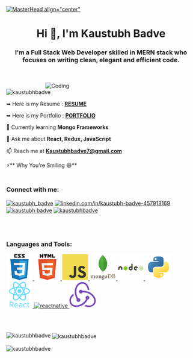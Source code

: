 [![MasterHead align="center"](https://retool.com/blog/content/images/2022/02/gotchas-git-github-banner-1.png)](https://rishavchanda.io)


<h1 align="center" allignitem="center">Hi 👋, I'm Kaustubh Badve</h1>
<h3 align="center">I'm a Full Stack Web Developer skilled in MERN stack who focuses on writing clean, elegant and efficient code.</h3>
<br/><br/>
<img align="right" alt="Coding" width="400" src="https://cdn.sanity.io/images/ordgikwe/production/a830c5182852e35bcd0dc07b90122f07ecd15f48-700x525.gif?w=700&h=525&auto=format">

<p align="left"> <img src="https://komarev.com/ghpvc/?username=kaustubhbadve&label=Profile%20views&color=0e75b6&style=flat" alt="kaustubhbadve" /> </p>

<p align="left"> 

 ➥ Here is my Resume : <a href="https://drive.google.com/file/d/1-fU5OfFeXUZjBUWMjeeoawAyJrbkS8qa/view?usp=sharing">**RESUME**</a>
 
 ➥ Here is my Portfolio : <a href="https://kaustubhbadveportfolio.netlify.app/">**PORTFOLIO**</a>

 🌱 Currently learning **Mongo Frameworks**

 💬 Ask me about **React, Redux, JavaScript**

 📫 Reach me at **Kaustubhbadve7@gmail.com**

 ⚡** Why You're Smiling 😄**
<br/><br/>
<h3 align="left">Connect with me:</h3>
<p align="left" gap="30px">
<a href="https://twitter.com/kaustubh_badve" target="blank"><img align="center" src="https://raw.githubusercontent.com/rahuldkjain/github-profile-readme-generator/master/src/images/icons/Social/twitter.svg" alt="kaustubh_badve"  height="30" width="40" /></a>
<a href="https://linkedin.com/in/linkedin.com/in/kaustubh-badve-457913169" target="blank"><img align="center" src="https://raw.githubusercontent.com/rahuldkjain/github-profile-readme-generator/master/src/images/icons/Social/linked-in-alt.svg" alt="linkedin.com/in/kaustubh-badve-457913169" height="30" width="40" /></a>
<a href="https://fb.com/kaustubh badve" target="blank"><img align="center" src="https://raw.githubusercontent.com/rahuldkjain/github-profile-readme-generator/master/src/images/icons/Social/facebook.svg" alt="kaustubh badve" height="30" width="40" /></a>
<a href="https://instagram.com/kaustubhbadve" target="blank"><img align="center" src="https://raw.githubusercontent.com/rahuldkjain/github-profile-readme-generator/master/src/images/icons/Social/instagram.svg" alt="kaustubhbadve" height="30" width="40" /></a>
</p>
<br/><br/>
<h3 align="left">Languages and Tools:</h3>
<p color="black" align="left"> <a href="https://www.w3schools.com/css/" target="_blank" rel="noreferrer" margin_right="100px"> <img src="https://raw.githubusercontent.com/devicons/devicon/master/icons/css3/css3-original-wordmark.svg" alt="css3" margin_right="100px" width="70" height="70"/> </a> <a href="https://www.w3.org/html/" target="_blank" rel="noreferrer"> <img src="https://raw.githubusercontent.com/devicons/devicon/master/icons/html5/html5-original-wordmark.svg" alt="html5" width="70" height="70"/> </a> <a href="https://developer.mozilla.org/en-US/docs/Web/JavaScript" target="_blank" rel="noreferrer"> <img src="https://raw.githubusercontent.com/devicons/devicon/master/icons/javascript/javascript-original.svg" alt="javascript" width="70" height="70"/> </a> <a href="https://www.mongodb.com/" target="_blank" rel="noreferrer"> <img src="https://raw.githubusercontent.com/devicons/devicon/master/icons/mongodb/mongodb-original-wordmark.svg" alt="mongodb" width="70" height="70"/> </a> <a href="https://nodejs.org" target="_blank" rel="noreferrer"> <img src="https://raw.githubusercontent.com/devicons/devicon/master/icons/nodejs/nodejs-original-wordmark.svg" alt="nodejs" width="70" height="70"/> </a> <a href="https://www.python.org" target="_blank" rel="noreferrer"> <img src="https://raw.githubusercontent.com/devicons/devicon/master/icons/python/python-original.svg" alt="python" width="70" height="70"/> </a> <a href="https://reactjs.org/" target="_blank" rel="noreferrer"> <img src="https://raw.githubusercontent.com/devicons/devicon/master/icons/react/react-original-wordmark.svg" alt="react" width="70" height="70"/> </a> <a href="https://reactnative.dev/" target="_blank" rel="noreferrer"> <img src="https://reactnative.dev/img/header_logo.svg" alt="reactnative" width="70" height="70"/> </a> <a href="https://redux.js.org" target="_blank" rel="noreferrer"> <img src="https://raw.githubusercontent.com/devicons/devicon/master/icons/redux/redux-original.svg" alt="redux" width="70" height="70"/> </a> </p>

<br/><br/>
<p><img align="left" src="https://github-readme-stats.vercel.app/api/top-langs?username=kaustubhbadve&show_icons=true&locale=en&layout=compact" alt="kaustubhbadve" /></p>

<p>&nbsp;<img align="center" src="https://github-readme-stats.vercel.app/api?username=kaustubhbadve&show_icons=true&locale=en" alt="kaustubhbadve" /></p>

<p><img align="center" src="https://github-readme-streak-stats.herokuapp.com/?user=kaustubhbadve&" alt="kaustubhbadve" /></p>
